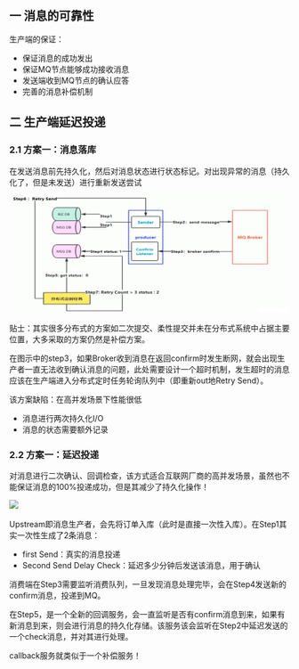 ## 一 消息的可靠性

生产端的保证：
- 保证消息的成功发出
- 保证MQ节点能够成功接收消息
- 发送端收到MQ节点的确认应答
- 完善的消息补偿机制

## 二 生产端延迟投递

### 2.1 方案一：消息落库

在发送消息前先持久化，然后对消息状态进行状态标记。对出现异常的消息（持久化了，但是未发送）进行重新发送尝试

![](../../images/mq/mq-11.png)  

贴士：其实很多分布式的方案如二次提交、柔性提交并未在分布式系统中占据主要位置，大多采取的方案仍然是补偿方案。  

在图示中的step3，如果Broker收到消息在返回confirm时发生断网，就会出现生产者一直无法收到确认消息的问题，此处需要设计一个超时机制，发生超时的消息应该在生产端进入分布式定时任务轮询队列中（即重新out地Retry Send）。   

该方案缺陷：在高并发场景下性能很低
- 消息进行两次持久化I/O
- 消息的状态需要额外记录

### 2.2 方案一：延迟投递

对消息进行二次确认、回调检查，该方式适合互联网厂商的高并发场景，虽然也不能保证消息的100%投递成功，但是其减少了持久化操作！  

![](../../images/arch/02-114.pngimages/mq/mq-11.png)  

Upstream即消息生产者，会先将订单入库（此时是直接一次性入库）。在Step1其实一次性生成了2条消息：
- first Send：真实的消息投递
- Second Send Delay Check：延迟多少分钟后发送该消息，用于确认

消费端在Step3需要监听消费队列，一旦发现消息处理完毕，会在Step4发送新的confirm消息，投递到MQ。  

在Step5，是一个全新的回调服务，会一直监听是否有confirm消息到来，如果有新消息到来，则会进行消息的持久化存储。该服务该会监听在Step2中延迟发送的一个check消息，并对其进行处理。  

callback服务就类似于一个补偿服务！  